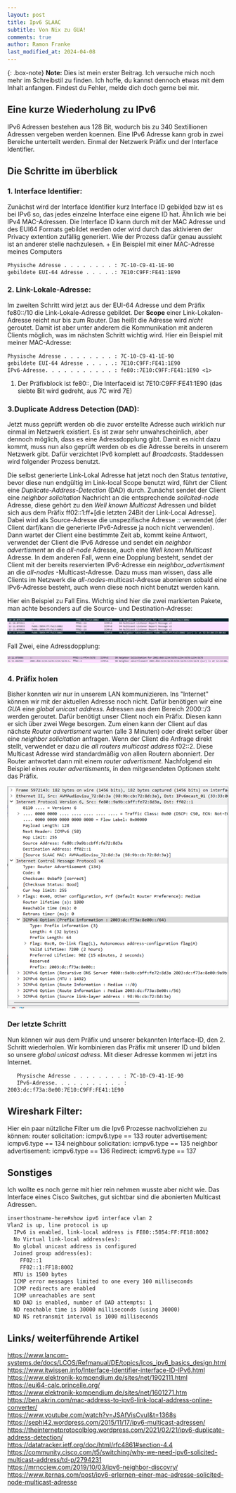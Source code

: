 ```yaml
---
layout: post
title: Ipv6 SLAAC
subtitle: Von Nix zu GUA!
comments: true
author: Ramon Franke
last_modified_at: 2024-04-08
---
```


{: .box-note}
**Note:** Dies ist mein erster Beitrag. Ich versuche mich noch mehr im Schreibstil zu finden. Ich hoffe, du kannst dennoch etwas mit dem Inhalt anfangen. Findest du Fehler, melde dich doch gerne bei mir.

## Eine kurze Wiederholung zu IPv6

IPv6 Adressen bestehen aus 128 Bit, wodurch bis zu 340 Sextillionen Adressen vergeben werden koennen. Eine IPv6 Adresse kann grob in zwei Bereiche unterteilt werden. Einmal der Netzwerk Präfix und der Interface Identifier.

## Die Schritte im überblick

### 1. Interface Identifier:
Zunächst wird der Interface Identifier kurz Interface ID gebilded bzw ist es bei IPv6 so, das jedes einzelne Interface eine eigene ID hat. Ähnlich wie bei IPv4 MAC-Adressen. Die Interface ID kann durch mit der MAC Adresse und des EUI64 Formats gebildet werden oder wird durch das aktivieren der Privacy extention zufällig generiert. Wie der Prozess dafür genau aussieht ist an anderer stelle nachzulesen. +
Ein Beispiel mit einer MAC-Adresse meines Computers

~~~
Physische Adresse . . . . . . . . : 7C-10-C9-41-1E-90
gebildete EUI-64 Adresse . . . . .: 7E10:C9FF:FE41:1E90
~~~

### 2. Link-Lokale-Adresse: 
Im zweiten Schritt wird jetzt aus der EUI-64 Adresse und dem Präfix fe80::/10 die Link-Lokale-Adresse gebildet. Der **Scope** einer Link-Lokalen-Adresse reicht nur bis zum Router. Das heißt die Adresse wird *nicht* geroutet. Damit ist aber unter anderem die Kommunikation mit anderen Clients möglich, was im nächsten Schritt wichtig wird. Hier ein Beispiel mit meiner MAC-Adresse: 

~~~
Physische Adresse . . . . . . . . : 7C-10-C9-41-1E-90
gebildete EUI-64 Adresse . . . . .: 7E10:C9FF:FE41:1E90
IPv6-Adresse. . . . . . . . . . . : fe80::7E10:C9FF:FE41:1E90 <1>
~~~
1. Der Präfixblock ist fe80::, Die Interfaceid ist 7E10:C9FF:FE41:1E90 (das siebte Bit wird gedreht, aus 7C wird 7E) 

### 3.Duplicate Address Detection (DAD): 
Jetzt muss geprüft werden ob die zuvor erstellte Adresse auch wirklich nur einmal im Netzwerk existiert. Es ist zwar sehr unwahrscheinlich, aber dennoch möglich, dass es eine Adressdopplung gibt. Damit es nicht dazu kommt, muss nun also geprüft werden ob es die Adresse bereits in unserem Netzwerk gibt. Dafür verzichtet IPv6 komplett auf *Broadcasts*. Staddessen wird folgender Prozess benutzt.

Die selbst generierte Link-Lokal Adresse hat jetzt noch den Status *tentative*, bevor diese nun endgültig im Link-local Scope benutzt wird, führt der Client eine *Duplicate-Address-Detection* (DAD) durch. Zunächst sendet der Client eine *neighbor solicitation* Nachricht an die entsprechende *solicited-node* Adresse, diese gehört zu den *Well known Multicast* Adressen und bildet sich aus dem Präfix ff02::1:ff+[die letzten 24Bit der Link-Local Adresse]. Dabei wird als Source-Adresse die unspezifische Adresse *::* verwendet (der Client darf/kann die generierte IPv6-Adresse ja noch nicht verwenden). Dann wartet der Client eine bestimmte Zeit ab, kommt keine Antwort, verwendet der Client die IPv6 Adresse und sendet ein *neighbor advertisment* an die *all-node* Adresse, auch eine *Well known Multicast* Adresse.
In dem anderen Fall, wenn eine Dopplung besteht, sendet der Client mit der bereits reservierten IPv6-Adresse ein *neighbor_advertisment* an die *all-nodes* -Multicast-Adresse. Dazu muss man wissen, dass alle Clients im Netzwerk die *all-nodes*-multicast-Adresse abonieren sobald eine IPv6-Adresse besteht, auch wenn diese noch nicht benutzt werden kann.
 
Hier ein Beispiel zu Fall Eins. Wichtig sind hier die zwei markierten Pakete, man achte besonders auf die Source- und Destination-Adresse:

![DAD](/assets/img/ipv6/ipv6_dad_keinedopplung.jpg)

Fall Zwei, eine Adressdopplung:

![DAD](/assets/img/ipv6/Ipv6_dad_dopplung.png)

### 4. Präfix holen
Bisher konnten wir nur in unserem LAN kommunizieren. Ins "Internet" können wir mit der aktuellen Adresse noch nicht. Dafür benötigen wir eine *GUA* eine *global unicast address*. Adressen aus dem Bereich 2000::/3 werden geroutet. Dafür benötigt unser Client noch ein Präfix. Diesen kann er sich über zwei Wege besorgen. Zum einen kann der Client auf das nächste *Router advertisment* warten (alle 3 Minuten) oder direkt selber über eine *neighbor solicitation* anfragen. Wenn der Client die Anfrage direkt stellt, verwendet er dazu die *all routers multicast address* f02::2. Diese Multicast Adresse wird standardmäßig von allen Routern abonniert. Der Router antwortet dann mit einem *router advertisment*. Nachfolgend ein Beispiel eines *router advertisments*, in den mitgesendeten Optionen steht das Präfix.

![Crepe](/assets/img/ipv6/Ipv6_router_advertisment.png)

### Der letzte Schritt
Nun können wir aus dem Präfix und unserer bekannten Interface-ID, den 2. Schritt wiederholen. Wir kombinieren das Präfix mit unserer ID und bilden so unsere *global unicast adress*. Mit dieser Adresse kommen wi jetzt ins Internet.

~~~
   Physische Adresse . . . . . . . . : 7C-10-C9-41-1E-90
   IPv6-Adresse. . . . . . . . . . . : 2003:dc:f73a:8e00:7E10:C9FF:FE41:1E90
~~~

## Wireshark Filter:
Hier ein paar nützliche Filter um die Ipv6 Prozesse nachvollziehen zu können: 
router solicitation: icmpv6.type == 133
router advertisement: icmpv6.type == 134
neighbour solicitation: icmpv6.type == 135
neighbor advertisement: icmpv6.type == 136
Redirect: icmpv6.type == 137


## Sonstiges
Ich wollte es noch gerne mit hier rein nehmen wusste aber nicht wie. Das Interface eines Cisco Switches, gut sichtbar sind die abonierten Multicast Adressen.

~~~
inserthostname-here#show ipv6 interface vlan 2
Vlan2 is up, line protocol is up
  IPv6 is enabled, link-local address is FE80::5054:FF:FE18:8002 
  No Virtual link-local address(es):
  No global unicast address is configured
  Joined group address(es):
    FF02::1
    FF02::1:FF18:8002
  MTU is 1500 bytes
  ICMP error messages limited to one every 100 milliseconds
  ICMP redirects are enabled
  ICMP unreachables are sent
  ND DAD is enabled, number of DAD attempts: 1
  ND reachable time is 30000 milliseconds (using 30000)
  ND NS retransmit interval is 1000 milliseconds
~~~


## Links/ weiterführende Artikel
https://www.lancom-systems.de/docs/LCOS/Refmanual/DE/topics/lcos_ipv6_basics_design.html  
https://www.itwissen.info/Interface-Identifier-interface-ID-IPv6.html  
https://www.elektronik-kompendium.de/sites/net/1902111.html  
https://eui64-calc.princelle.org/  
https://www.elektronik-kompendium.de/sites/net/1601271.htm  
https://ben.akrin.com/mac-address-to-ipv6-link-local-address-online-converter/  
https://www.youtube.com/watch?v=JSAfVisCvuI&t=1368s  
https://sephi42.wordpress.com/2015/11/17/ipv6-multicast-adressen/  
https://theinternetprotocolblog.wordpress.com/2021/02/21/ipv6-duplicate-address-detection/  
https://datatracker.ietf.org/doc/html/rfc4861#section-4.4  
https://community.cisco.com/t5/switching/why-we-need-ipv6-solicited-multicast-address/td-p/2794231  
https://mrncciew.com/2019/10/03/ipv6-neighbor-discovry/  
https://www.iternas.com/post/ipv6-erlernen-einer-mac-adresse-solicited-node-multicast-adresse  

